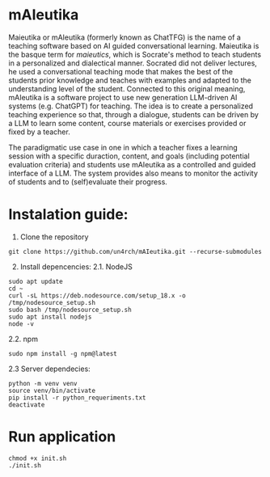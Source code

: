 # mAIeutika

Maieutika or mAIeutika (formerly known as ChatTFG) is the name of a teaching software based on AI guided conversational learning. Maieutika is the basque term for _maieutics_, which is Socrate's method to teach students in a personalized and dialectical manner. Socrated did not deliver lectures, he used a conversational teaching mode that makes the best of the students prior knowledge and teaches with examples and adapted to the understanding level of the student. Connected to this original meaning, mAIeutika is a software project to use new generation LLM-driven AI systems (e.g. ChatGPT) for teaching. The idea is to create a personalized teaching experience so that, through a dialogue, students can be driven by a LLM to learn some content, course materials or exercises provided or fixed by a teacher. 

The paradigmatic use case in one in which a teacher fixes a learning session with a specific duraction, content, and goals (including potential evaluation criteria) and students use mAIeutika as a controlled and guided interface of a LLM. The system provides also means to monitor the activity of students and to (self)evaluate their progress.

# Instalation guide:
1. Clone the repository
```
git clone https://github.com/un4rch/mAIeutika.git --recurse-submodules
```
2. Install depencencies:
2.1. NodeJS
```
sudo apt update
cd ~
curl -sL https://deb.nodesource.com/setup_18.x -o /tmp/nodesource_setup.sh
sudo bash /tmp/nodesource_setup.sh
sudo apt install nodejs
node -v
```
2.2. npm
```
sudo npm install -g npm@latest
```
2.3 Server dependecies:
```
python -m venv venv
source venv/bin/activate
pip install -r python_requeriments.txt
deactivate
```
# Run application
```
chmod +x init.sh
./init.sh
```
